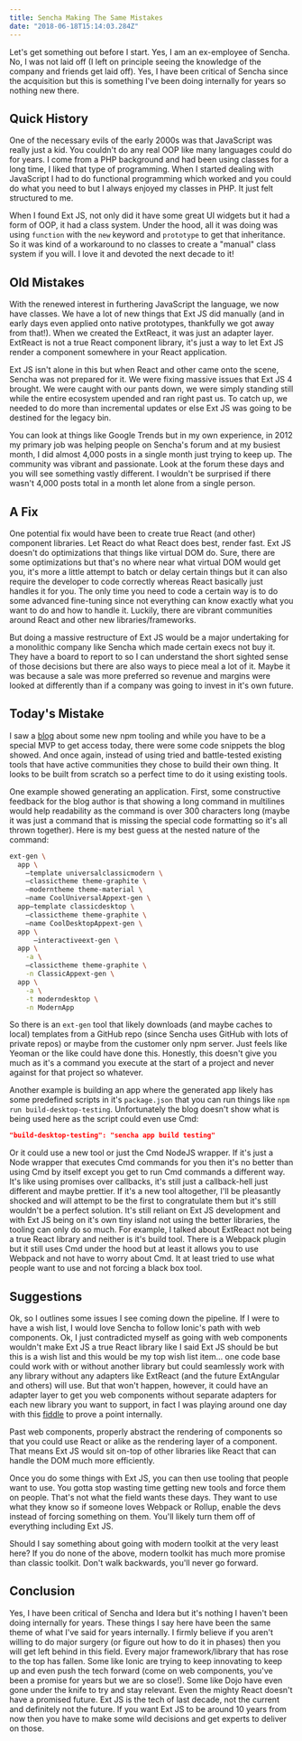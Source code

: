 ```yaml
---
title: Sencha Making The Same Mistakes
date: "2018-06-18T15:14:03.284Z"
---
```


Let's get something out before I start. Yes, I am an ex-employee of Sencha. No, I was not laid off (I left on principle seeing the knowledge of the company and friends get laid off). Yes, I have been critical of Sencha since the acquisition but this is something I've been doing internally for years so nothing new there.

## Quick History

One of the necessary evils of the early 2000s was that JavaScript was really just a kid. You couldn't do any real OOP like many languages could do for years. I come from a PHP background and had been using classes for a long time, I liked that type of programming. When I started dealing with JavaScript I had to do functional programming which worked and you could do what you need to but I always enjoyed my classes in PHP. It just felt structured to me.

When I found Ext JS, not only did it have some great UI widgets but it had a form of OOP, it had a class system. Under the hood, all it was doing was using `function` with the `new` keyword and `prototype` to get that inheritance. So it was kind of a workaround to no classes to create a "manual" class system if you will. I love it and devoted the next decade to it!

## Old Mistakes

With the renewed interest in furthering JavaScript the language, we now have classes. We have a lot of new things that Ext JS did manually (and in early days even applied onto native prototypes, thankfully we got away from that!). When we created the ExtReact, it was just an adapter layer. ExtReact is not a true React component library, it's just a way to let Ext JS render a component somewhere in your React application.

Ext JS isn't alone in this but when React and other came onto the scene, Sencha was not prepared for it. We were fixing massive issues that Ext JS 4 brought. We were caught with our pants down, we were simply standing still while the entire ecosystem upended and ran right past us. To catch up, we needed to do more than incremental updates or else Ext JS was going to be destined for the legacy bin.

You can look at things like Google Trends but in my own experience, in 2012 my primary job was helping people on Sencha's forum and at my busiest month, I did almost 4,000 posts in a single month just trying to keep up. The community was vibrant and passionate. Look at the forum these days and you will see something vastly different. I wouldn't be surprised if there wasn't 4,000 posts total in a month let alone from a single person.

## A Fix

One potential fix would have been to create true React (and other) component libraries. Let React do what React does best, render fast. Ext JS doesn't do optimizations that things like virtual DOM do. Sure, there are some optimizations but that's no where near what virtual DOM would get you, it's more a little attempt to batch or delay certain things but it can also require the developer to code correctly whereas React basically just handles it for you. The only time you need to code a certain way is to do some advanced fine-tuning since not everything can know exactly what you want to do and how to handle it. Luckily, there are vibrant communities around React and other new libraries/frameworks.

But doing a massive restructure of Ext JS would be a major undertaking for a monolithic company like Sencha which made certain execs not buy it. They have a board to report to so I can understand the short sighted sense of those decisions but there are also ways to piece meal a lot of it. Maybe it was because a sale was more preferred so revenue and margins were looked at differently than if a company was going to invest in it's own future.

## Today's Mistake

I saw a [blog](https://motivationalcodepro.com/sencha-npm-tooling-with-ext-js-6-6/) about some new npm tooling and while you have to be a special MVP to get access today, there were some code snippets the blog showed. And once again, instead of using tried and battle-tested existing tools that have active communities they chose to build their own thing. It looks to be built from scratch so a perfect time to do it using existing tools.

One example showed generating an application. First, some constructive feedback for the blog author is that showing a long command in multilines would help readability as the command is over 300 characters long (maybe it was just a command that is missing the special code formatting so it's all thrown together). Here is my best guess at the nested nature of the command:

```sh
ext-gen \
  app \
    –template universalclassicmodern \
    –classictheme theme-graphite \
    –moderntheme theme-material \
    –name CoolUniversalAppext-gen \
  app–template classicdesktop \
    –classictheme theme-graphite \
    –name CoolDesktopAppext-gen \
  app \
      –interactiveext-gen \
  app \
    -a \
    —classictheme theme-graphite \
    -n ClassicAppext-gen \
  app \
    -a \
    -t moderndesktop \
    -n ModernApp
```

So there is an `ext-gen` tool that likely downloads (and maybe caches to local) templates from a GitHub repo (since Sencha uses GitHub with lots of private repos) or maybe from the customer only npm server. Just feels like Yeoman or the like could have done this. Honestly, this doesn't give you much as it's a command you execute at the start of a project and never against for that project so whatever.

Another example is building an app where the generated app likely has some predefined scripts in it's `package.json` that you can run things like `npm run build-desktop-testing`. Unfortunately the blog doesn't show what is being used here as the script could even use Cmd:

```json
"build-desktop-testing": "sencha app build testing"
```

Or it could use a new tool or just the Cmd NodeJS wrapper. If it's just a Node wrapper that executes Cmd commands for you then it's no better than using Cmd by itself except you get to run Cmd commands a different way. It's like using promises over callbacks, it's still just a callback-hell just different and maybe prettier. If it's a new tool altogether, I'll be pleasantly shocked and will attempt to be the first to congratulate them but it's still wouldn't be a perfect solution. It's still reliant on Ext JS development and with Ext JS being on it's own tiny island not using the better libraries, the tooling can only do so much. For example, I talked about ExtReact not being a true React library and neither is it's build tool. There is a Webpack plugin but it still uses Cmd under the hood but at least it allows you to use Webpack and not have to worry about Cmd. It at least tried to use what people want to use and not forcing a black box tool.

## Suggestions

Ok, so I outlines some issues I see coming down the pipeline. If I were to have a wish list, I would love Sencha to follow Ionic's path with web components. Ok, I just contradicted myself as going with web components wouldn't make Ext JS a true React library like I said Ext JS should be but this is a wish list and this would be my top wish list item... one code base could work with or without another library but could seamlessly work with any library without any adapters like ExtReact (and the future ExtAngular and others) will use. But that won't happen, however, it could have an adapter layer to get you web components without separate adapters for each new library you want to support, in fact I was playing around one day with this [fiddle](https://fiddle.sencha.com/#fiddle/1u8k) to prove a point internally.

Past web components, properly abstract the rendering of components so that you could use React or alike as the rendering layer of a component. That means Ext JS would sit on-top of other libraries like React that can handle the DOM much more efficiently.

Once you do some things with Ext JS, you can then use tooling that people want to use. You gotta stop wasting time getting new tools and force them on people. That's not what the field wants these days. They want to use what they know so if someone loves Webpack or Rollup, enable the devs instead of forcing something on them. You'll likely turn them off of everything including Ext JS.

Should I say something about going with modern toolkit at the very least here? If you do none of the above, modern toolkit has much more promise than classic toolkit. Don't walk backwards, you'll never go forward.

## Conclusion

Yes, I have been critical of Sencha and Idera but it's nothing I haven't been doing internally for years. These things I say here have been the same theme of what I've said for years internally. I firmly believe if you aren't willing to do major surgery (or figure out how to do it in phases) then you will get left behind in this field. Every major framework/library that has rose to the top has fallen. Some like Ionic are trying to keep innovating to keep up and even push the tech forward (come on web components, you've been a promise for years but we are so close!). Some like Dojo have even gone under the knife to try and stay relevant. Even the mighty React doesn't have a promised future. Ext JS is the tech of last decade, not the current and definitely not the future. If you want Ext JS to be around 10 years from now then you have to make some wild decisions and get experts to deliver on those.
